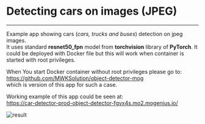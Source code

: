 # Detecting cars on images (JPEG)  

---

Example app showing cars (*cars, trucks and buses*) detection on jpeg images.  
It uses standard **resnet50_fpn** model from **torchvision** library of **PyTorch**.
It could be deployed with Docker file but this will work when container is started with root privileges.

When You start Docker container without root privileges please go to:  
https://github.com/MWKSolution/object-detector-mog  
which is version of this app for such a case.

Working example of this app could be seen at:  
https://car-detector-prod-object-detector-fgvx4s.mo2.mogenius.io/

![result](https://user-images.githubusercontent.com/105928466/177966317-a465b2f2-4766-4220-b850-92acd670cb68.jpg)